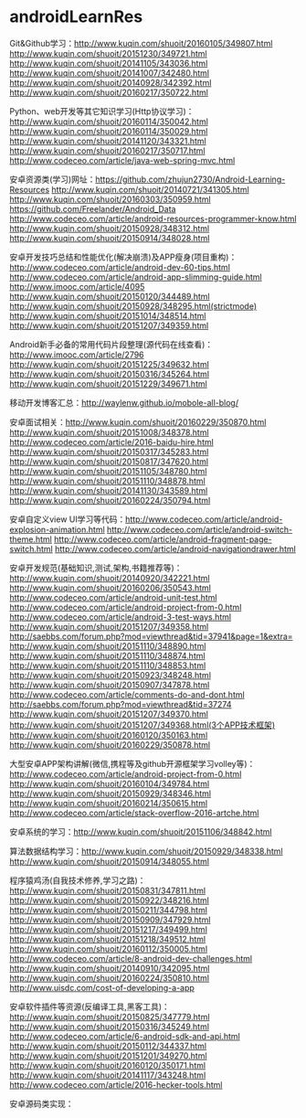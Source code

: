 # androidLearnRes
Git&Github学习：http://www.kuqin.com/shuoit/20160105/349807.html    http://www.kuqin.com/shuoit/20151230/349721.html
http://www.kuqin.com/shuoit/20141105/343036.html     http://www.kuqin.com/shuoit/20141007/342480.html
http://www.kuqin.com/shuoit/20140928/342392.html     http://www.kuqin.com/shuoit/20160217/350722.html

Python、web开发等其它知识学习(Http协议学习)：http://www.kuqin.com/shuoit/20160114/350042.html    
http://www.kuqin.com/shuoit/20160114/350029.html        http://www.kuqin.com/shuoit/20141120/343321.html
http://www.kuqin.com/shuoit/20160217/350717.html         http://www.codeceo.com/article/java-web-spring-mvc.html


安卓资源类(学习)网址：https://github.com/zhujun2730/Android-Learning-Resources    http://www.kuqin.com/shuoit/20140721/341305.html
http://www.kuqin.com/shuoit/20160303/350959.html    https://github.com/Freelander/Android_Data   
http://www.codeceo.com/article/android-resources-programmer-know.html
http://www.kuqin.com/shuoit/20150928/348312.html     http://www.kuqin.com/shuoit/20150914/348028.html

安卓开发技巧总结和性能优化(解决崩溃)及APP瘦身(项目重构)：http://www.codeceo.com/article/android-dev-60-tips.html   http://www.codeceo.com/article/android-app-slimming-guide.html  http://www.imooc.com/article/4095
http://www.kuqin.com/shuoit/20150120/344489.html       http://www.kuqin.com/shuoit/20150928/348295.html(strictmode)
http://www.kuqin.com/shuoit/20151014/348514.html      http://www.kuqin.com/shuoit/20151207/349359.html

Android新手必备的常用代码片段整理(源代码在线查看)：http://www.imooc.com/article/2796    http://www.kuqin.com/shuoit/20151225/349632.html
 http://www.kuqin.com/shuoit/20150316/345264.html     http://www.kuqin.com/shuoit/20151229/349671.html

移动开发博客汇总：http://waylenw.github.io/mobole-all-blog/

安卓面试相关：http://www.kuqin.com/shuoit/20160229/350870.html       http://www.kuqin.com/shuoit/20151008/348378.html
http://www.codeceo.com/article/2016-baidu-hire.html     http://www.kuqin.com/shuoit/20150317/345283.html
http://www.kuqin.com/shuoit/20150817/347620.html     http://www.kuqin.com/shuoit/20151105/348780.html
http://www.kuqin.com/shuoit/20151110/348878.html    http://www.kuqin.com/shuoit/20141130/343589.html
http://www.kuqin.com/shuoit/20160224/350794.html

安卓自定义view UI学习等代码：http://www.codeceo.com/article/android-explosion-animation.html
http://www.codeceo.com/article/android-switch-theme.html    http://www.codeceo.com/article/android-fragment-page-switch.html
http://www.codeceo.com/article/android-navigationdrawer.html

安卓开发规范(基础知识,测试,架构,书籍推荐等)：http://www.kuqin.com/shuoit/20140920/342221.html    http://www.kuqin.com/shuoit/20160206/350543.html
http://www.codeceo.com/article/android-unit-test.html     http://www.codeceo.com/article/android-project-from-0.html
http://www.codeceo.com/article/android-3-test-ways.html
http://www.kuqin.com/shuoit/20151207/349358.html
http://saebbs.com/forum.php?mod=viewthread&tid=37941&page=1&extra=          http://www.kuqin.com/shuoit/20151110/348890.html
http://www.kuqin.com/shuoit/20151110/348874.html         http://www.kuqin.com/shuoit/20151110/348853.html
http://www.kuqin.com/shuoit/20150923/348248.html       http://www.kuqin.com/shuoit/20150907/347878.html
http://www.codeceo.com/article/comments-do-and-dont.html     http://saebbs.com/forum.php?mod=viewthread&tid=37274
http://www.kuqin.com/shuoit/20151207/349370.html     http://www.kuqin.com/shuoit/20151207/349368.html(3个APP技术框架)
http://www.kuqin.com/shuoit/20160120/350163.html     http://www.kuqin.com/shuoit/20160229/350878.html


大型安卓APP架构讲解(微信,携程等及github开源框架学习volley等)：http://www.codeceo.com/article/android-project-from-0.html    http://www.kuqin.com/shuoit/20160104/349784.html     http://www.kuqin.com/shuoit/20150929/348346.html
http://www.kuqin.com/shuoit/20160214/350615.html     http://www.codeceo.com/article/stack-overflow-2016-artche.html

安卓系统的学习：http://www.kuqin.com/shuoit/20151106/348842.html

算法数据结构学习：http://www.kuqin.com/shuoit/20150929/348338.html   http://www.kuqin.com/shuoit/20150914/348055.html

程序猿鸡汤(自我技术修养,学习之路)：http://www.kuqin.com/shuoit/20150831/347811.html    http://www.kuqin.com/shuoit/20150922/348216.html
http://www.kuqin.com/shuoit/20150211/344798.html     http://www.kuqin.com/shuoit/20150909/347929.html
http://www.kuqin.com/shuoit/20151217/349499.html   http://www.kuqin.com/shuoit/20151218/349512.html
http://www.kuqin.com/shuoit/20160112/350005.html      http://www.codeceo.com/article/8-android-dev-challenges.html
http://www.kuqin.com/shuoit/20140910/342095.html      http://www.kuqin.com/shuoit/20160224/350810.html
http://www.uisdc.com/cost-of-developing-a-app

安卓软件插件等资源(反编译工具,黑客工具)：http://www.kuqin.com/shuoit/20150825/347779.html        http://www.kuqin.com/shuoit/20150316/345249.html
http://www.codeceo.com/article/6-android-sdk-and-api.html    http://www.kuqin.com/shuoit/20150112/344337.html  
http://www.kuqin.com/shuoit/20151201/349270.html     http://www.kuqin.com/shuoit/20160120/350171.html
http://www.kuqin.com/shuoit/20141117/343248.html       http://www.codeceo.com/article/2016-hecker-tools.html


安卓源码类实现：
